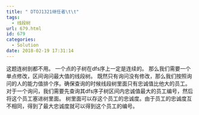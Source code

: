 ```yaml
---
title: " DTOJ1321继任者\t\t"
tags:
  - 线段树
url: 679.html
id: 679
categories:
  - Solution
date: 2018-02-19 17:31:14
---
```


这题连树剖都不用。 一个点的子树在dfs序上一定是连续的。 那么我们需要一个单点修改，区间询问最大值的线段树。 既然只有询问没有修改，那么我们按照询问的人的能力值排个序。确保查询的时候线段树里面只有忠诚值比他大的员工。 对于一个询问，我们需要先查询其dfs序子树区间内忠诚值最大的员工编号，然后将这个员工塞进树里面。 树里面可以存这个员工的忠诚度。由于员工的忠诚度互不相同，得到了最大忠诚度就可以得到这个员工的编号。